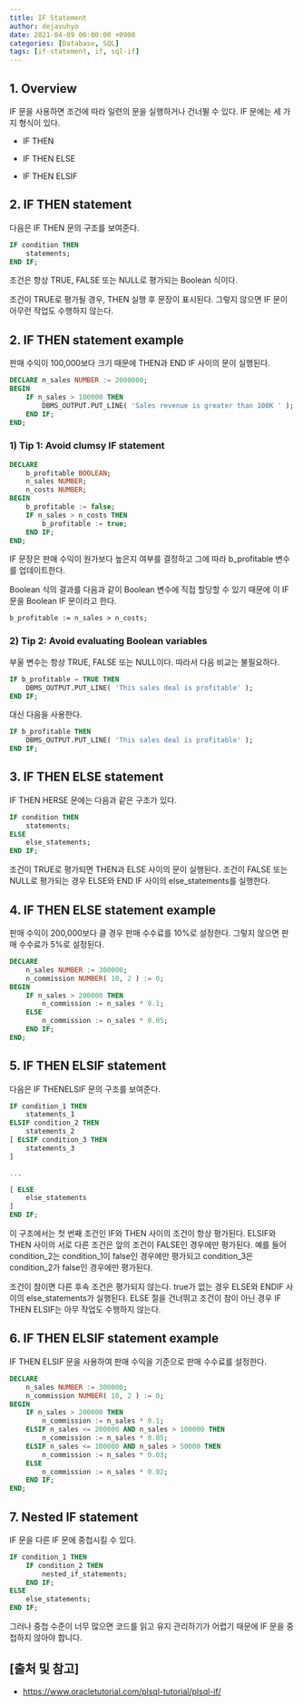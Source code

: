 ```yaml
---
title: IF Statement
author: dejavuhyo
date: 2021-04-09 06:00:00 +0900
categories: [Database, SQL]
tags: [if-statement, if, sql-if]
---
```


## 1. Overview
IF 문을 사용하면 조건에 따라 일련의 문을 실행하거나 건너뛸 수 있다. IF 문에는 세 가지 형식이 있다.

* IF THEN

* IF THEN ELSE

* IF THEN ELSIF

## 2. IF THEN statement
다음은 IF THEN 문의 구조를 보여준다.

```sql
IF condition THEN
    statements;
END IF;
```

조건은 항상 TRUE, FALSE 또는 NULL로 평가되는 Boolean 식이다.

조건이 TRUE로 평가될 경우, THEN 실행 후 문장이 표시된다. 그렇지 않으면 IF 문이 아무런 작업도 수행하지 않는다.

## 2. IF THEN statement example
판매 수익이 100,000보다 크기 때문에 THEN과 END IF 사이의 문이 실행된다.

```sql
DECLARE n_sales NUMBER := 2000000;
BEGIN
    IF n_sales > 100000 THEN
        DBMS_OUTPUT.PUT_LINE( 'Sales revenue is greater than 100K ' );
    END IF;
END;
```

### 1) Tip 1: Avoid clumsy IF statement

```sql
DECLARE
    b_profitable BOOLEAN;
    n_sales NUMBER;
    n_costs NUMBER;
BEGIN
    b_profitable := false;
    IF n_sales > n_costs THEN
        b_profitable := true;
    END IF;
END;
```

IF 문장은 판매 수익이 원가보다 높은지 여부를 결정하고 그에 따라 b_profitable 변수를 업데이트한다.

Boolean 식의 결과를 다음과 같이 Boolean 변수에 직접 할당할 수 있기 때문에 이 IF 문을 Boolean IF 문이라고 한다.

```text
b_profitable := n_sales > n_costs;
```

### 2) Tip 2: Avoid evaluating Boolean variables
부울 변수는 항상 TRUE, FALSE 또는 NULL이다. 따라서 다음 비교는 불필요하다.

```sql
IF b_profitable = TRUE THEN
    DBMS_OUTPUT.PUT_LINE( 'This sales deal is profitable' );
END IF;
```

대신 다음을 사용한다.

```sql
IF b_profitable THEN
    DBMS_OUTPUT.PUT_LINE( 'This sales deal is profitable' );
END IF;
```

## 3. IF THEN ELSE statement
IF THEN HERSE 문에는 다음과 같은 구조가 있다.

```sql
IF condition THEN
    statements;
ELSE
    else_statements;
END IF;
```

조건이 TRUE로 평가되면 THEN과 ELSE 사이의 문이 실행된다. 조건이 FALSE 또는 NULL로 평가되는 경우 ELSE와 END IF 사이의 else_statements를 실행한다.

## 4. IF THEN ELSE statement example
판매 수익이 200,000보다 클 경우 판매 수수료를 10%로 설정한다. 그렇지 않으면 판매 수수료가 5%로 설정된다.

```sql
DECLARE
    n_sales NUMBER := 300000;
    n_commission NUMBER( 10, 2 ) := 0;
BEGIN
    IF n_sales > 200000 THEN
        n_commission := n_sales * 0.1;
    ELSE
        n_commission := n_sales * 0.05;
    END IF;
END;
```

## 5. IF THEN ELSIF statement
다음은 IF THENELSIF 문의 구조를 보여준다.

```sql
IF condition_1 THEN
    statements_1
ELSIF condition_2 THEN
    statements_2
[ ELSIF condition_3 THEN
    statements_3
]

...

[ ELSE
    else_statements
]
END IF;
```

이 구조에서는 첫 번째 조건인 IF와 THEN 사이의 조건이 항상 평가된다. ELSIF와 THEN 사이의 서로 다른 조건은 앞의 조건이 FALSE인 경우에만 평가된다. 예를 들어 condition_2는 condition_1이 false인 경우에만 평가되고 condition_3은 condition_2가 false인 경우에만 평가된다.

조건이 참이면 다른 후속 조건은 평가되지 않는다. true가 없는 경우 ELSE와 ENDIF 사이의 else_statements가 실행된다. ELSE 절을 건너뛰고 조건이 참이 아닌 경우 IF THEN ELSIF는 아무 작업도 수행하지 않는다.

## 6. IF THEN ELSIF statement example
IF THEN ELSIF 문을 사용하여 판매 수익을 기준으로 판매 수수료를 설정한다.

```sql
DECLARE
    n_sales NUMBER := 300000;
    n_commission NUMBER( 10, 2 ) := 0;
BEGIN
    IF n_sales > 200000 THEN
        n_commission := n_sales * 0.1;
    ELSIF n_sales <= 200000 AND n_sales > 100000 THEN
        n_commission := n_sales * 0.05;
    ELSIF n_sales <= 100000 AND n_sales > 50000 THEN
        n_commission := n_sales * 0.03;
    ELSE
        n_commission := n_sales * 0.02;
    END IF;
END;
```

## 7. Nested IF statement
IF 문을 다른 IF 문에 중첩시킬 수 있다.

```sql
IF condition_1 THEN
    IF condition_2 THEN
        nested_if_statements;
    END IF;
ELSE
    else_statements;
END IF;
```

그러나 중첩 수준이 너무 많으면 코드를 읽고 유지 관리하기가 어렵기 때문에 IF 문을 중첩하지 않아야 합니다.

## [출처 및 참고]
* <https://www.oracletutorial.com/plsql-tutorial/plsql-if/>
